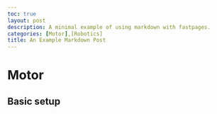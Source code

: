 ```yaml
---
toc: true
layout: post
description: A minimal example of using markdown with fastpages.
categories: [Motor],[Robotics]
title: An Example Markdown Post
---
```

# Motor

## Basic setup

